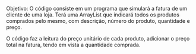 Objetivo:
O código consiste em um programa que simulará a fatura de um cliente de uma loja. Terá uma ArrayList que indicará todos os produtos comprados pelo mesmo, com descrição, número do produto, quantidade e preço.


O código faz a leitura do preço unitário de cada produto, adicionar o preço total na fatura, tendo em vista a quantidade comprada.
